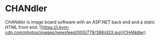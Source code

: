 # CHANdler
CHANdler is image board software with an ASP.NET back end and a static HTML front end.
![https://i.kym-cdn.com/photos/images/newsfeed/000/779/388/d33.jpg](CHANdler)

